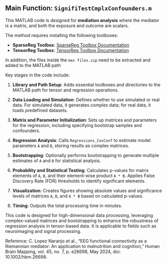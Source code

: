 ## Main Function: `SignifiTestCmplxConfounders.m`

This MATLAB code is designed for **mediation analysis** where the mediator is a matrix, and both the exposure and outcome are scalars. 

The method requires installing the following toolboxes:

- **SparseReg Toolbox**: [SparseReg Toolbox Documentation](https://hua-zhou.github.io/SparseReg/)
- **TensorReg Toolbox**: [TensorReg Toolbox Documentation](https://hua-zhou.github.io/TensorReg/)

In addition, the files inside the `mex files.zip` need to be extracted and added to the MATLAB path

Key stages in the code include:

1. **Library and Path Setup**: Adds essential toolboxes and directories to the MATLAB path for tensor and regression operations.

2. **Data Loading and Simulation**: Defines whether to use simulated or real data. For simulated data, it generates complex data; for real data, it loads predefined datasets.

3. **Matrix and Parameter Initialization**: Sets up matrices and parameters for the regression, including specifying bootstrap samples and confounders.

4. **Regression Analysis**: Calls `Regressions_CovConf` to estimate model parameters `A` and `B`, storing results as complex matrices.

5. **Bootstrapping**: Optionally performs bootstrapping to generate multiple estimates of `A` and `B` for statistical analysis.

6. **Probability and Statistical Testing**: Calculates p-values for matrix elements of `A`, `B`, and their element-wise product `A * B`. Applies False Discovery Rate (FDR) thresholds to identify significant elements.

7. **Visualization**: Creates figures showing absolute values and significance levels of matrices `A`, `B`, and `A * B` based on calculated p-values.

8. **Timing**: Outputs the total processing time in minutes.

This code is designed for high-dimensional data processing, leveraging complex-valued matrices and bootstrapping to enhance the robustness of regression analysis in tensor-based data. It is applicable to fields such as neuroimaging and signal processing.

Reference: C. Lopez Naranjo et al., “EEG functional connectivity as a Riemannian mediator: An application to malnutrition and cognition,” Human Brain Mapping, vol. 45, no. 7, p. e26698, May 2024, doi: 10.1002/hbm.26698.



